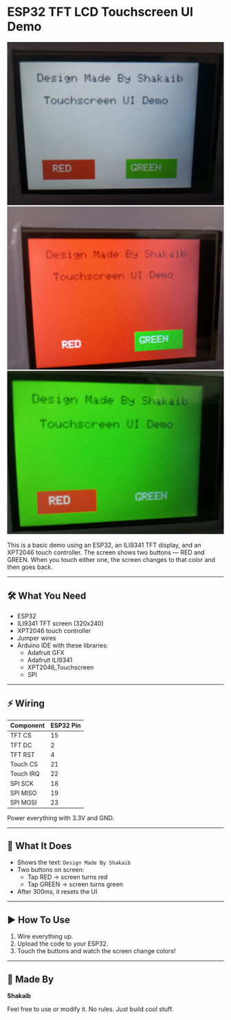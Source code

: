 # ESP32 TFT LCD Touchscreen  UI Demo

![UI Demo](1.jpeg)
![UI Demo2](2.jpeg)
![UI Demo3](3.jpeg)

This is a basic demo using an ESP32, an ILI9341 TFT display, and an XPT2046 touch controller. The screen shows two buttons — RED and GREEN. When you touch either one, the screen changes to that color and then goes back.

---

## 🛠 What You Need

- ESP32
- ILI9341 TFT screen (320x240)
- XPT2046 touch controller
- Jumper wires
- Arduino IDE with these libraries:
  - Adafruit GFX
  - Adafruit ILI9341
  - XPT2046_Touchscreen
  - SPI

---

## ⚡ Wiring

| Component      | ESP32 Pin |
|----------------|-----------|
| TFT CS         | 15        |
| TFT DC         | 2         |
| TFT RST        | 4         |
| Touch CS       | 21        |
| Touch IRQ      | 22        |
| SPI SCK        | 18        |
| SPI MISO       | 19        |
| SPI MOSI       | 23        |

Power everything with 3.3V and GND.

---

## 🎨 What It Does

- Shows the text: `Design Made By Shakaib`
- Two buttons on screen:
  - Tap RED → screen turns red
  - Tap GREEN → screen turns green
- After 300ms, it resets the UI

---

## ▶️ How To Use

1. Wire everything up.
2. Upload the code to your ESP32.
3. Touch the buttons and watch the screen change colors!

---

## 🙌 Made By

**Shakaib**

Feel free to use or modify it. No rules. Just build cool stuff.
